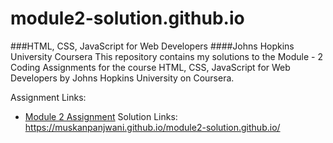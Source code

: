 # module2-solution.github.io
###HTML, CSS, JavaScript for Web Developers ####Johns Hopkins University Coursera
This repository contains my solutions to the Module - 2 Coding Assignments 
for the course HTML, CSS, JavaScript for Web Developers by Johns Hopkins University on Coursera.

Assignment Links: 
- [Module 2 Assignment](http://goo.gl/4Blt4G) 
Solution Links: 
    https://muskanpanjwani.github.io/module2-solution.github.io/

